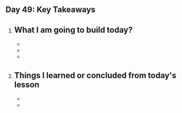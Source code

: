 ## Day 49: Key Takeaways

1. **What I am going to build today?**  
   - 
   - 
   - 
   - 

2. **Things I learned or concluded from today's lesson**  
   - 
   - 
   -